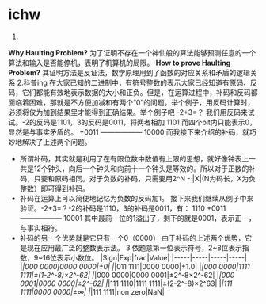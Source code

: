 # ichw
1.
**Why Haulting Problem?**
  为了证明不存在一个神仙般的算法能够预测任意的一个算法和输入是否能停机，表明了机算机的局限。
**How to prove Haulting Problem?**
其证明方法是反证法，数学原理用到了函数的对应关系和矛盾的逻辑关系
2.科普ing
  在大家已知的二进制中，有符号整数的表示大家已经知道有原码、反码，它们都能有效地表示数据的大小和正负。但是，在运算过程中，补码和反码都面临着困难，那就是不方便加减和有两个“0”的问题。举个例子，用反码计算时，必须将仅为加到结果里才能得到正确结果。举个例子吧 -2+3=？ 我们用反码来试试。-2的反码是1101，3的反码是0011，将两者相加
   1101  而四个bit内只能表示0，显然是与事实矛盾的。
  +0011
  ——————
  10000
  而我接下来介绍的补码，就巧妙地解决了上述两个问题。
  - 所谓补码，其实就是利用了在有限位数中数值有上限的思想，就好像钟表上一共是12个钟头，向后一个钟头和向前十一个钟头是等效的。所以对于正数的补码，只要和原码相同。对于负数的补码，只需要用2^N - |X|(N为码长，X为负整数）即可得到补码。
  - 补码在运算上可以简便地记忆为负数的反码加1。
  接下来我们继续从例子中来验证。-2+3=？-2的补码是1110，3的补码是0011，有：
   1110
  +0011
  ——————
  10001   其中最前一位的1溢出了，剩下的就是0001，表示正一，与事实相符。
  - 补码的另一个优势就是它只有一个0（0000）
  由于补码的上述两个优势，它是现在应用最广泛的整数表示法。
 3.依题意第一位表示符号，2~8位表示指数，9~16位表示小数位。
  |Sign|Exp|frac|Value|
  |-----|-----|-----|-----|
  |*|000 0000|0000 0000|$\pm$0|
  |*|011 1111|0000 0000|$\pm$1.0|
  |*|000 0000|1111 1111|$\pm$(1-2^-8)$\times$2^-62|
  |*|000 0000|0000 0001|$\pm$2^-8$\times$2^-62|
  |*|000 0001|0000 0000|$\pm$2^-62|
  |*|111 1110|1111 1111|$\pm$(2-2^-8)$\times$2^63|
  |*|111 1111|0000 0000|$\pm$$\infty$|
  |*|111 1111|non zero|NaN|
